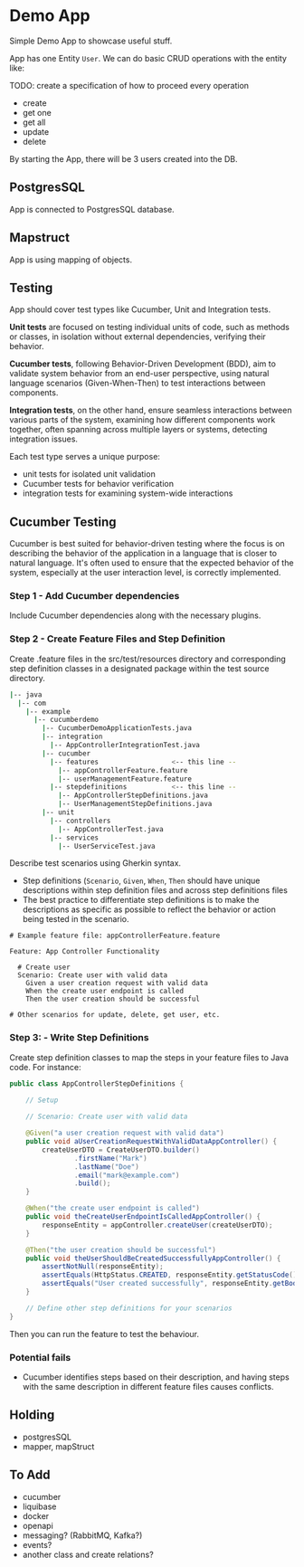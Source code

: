 # Demo App

Simple Demo App to showcase useful stuff. 

App has one Entity `User`. We can do basic CRUD operations with the entity like:

TODO: create a specification of how to proceed every operation

- create
- get one
- get all
- update
- delete

By starting the App, there will be 3 users created into the DB. 

## PostgresSQL

App is connected to PostgresSQL database. 

## Mapstruct

App is using mapping of objects.

## Testing

App should cover test types like Cucumber, Unit and Integration tests. 

**Unit tests** are focused on testing individual units of code, such as methods or classes, in isolation without external dependencies, verifying their behavior. 

**Cucumber tests**, following Behavior-Driven Development (BDD), aim to validate system behavior from an end-user perspective, using natural language scenarios (Given-When-Then) to test interactions between components. 

**Integration tests**, on the other hand, ensure seamless interactions between various parts of the system, examining how different components work together, often spanning across multiple layers or systems, detecting integration issues. 

Each test type serves a unique purpose: 

- unit tests for isolated unit validation 
- Cucumber tests for behavior verification
- integration tests for examining system-wide interactions

## Cucumber Testing

Cucumber is best suited for behavior-driven testing where the focus is on describing the behavior of the application in a language that is closer to natural language. It's often used to ensure that the expected behavior of the system, especially at the user interaction level, is correctly implemented.

### Step 1 - Add Cucumber dependencies

Include Cucumber dependencies along with the necessary plugins.

### Step 2 - Create Feature Files and Step Definition

Create .feature files in the src/test/resources directory and corresponding step definition classes in a designated package within the test source directory.

```bash       
|-- java
  |-- com
    |-- example
      |-- cucumberdemo
        |-- CucumberDemoApplicationTests.java
        |-- integration
          |-- AppControllerIntegrationTest.java
        |-- cucumber
          |-- features                  <-- this line --
            |-- appControllerFeature.feature
            |-- userManagementFeature.feature
          |-- stepdefinitions           <-- this line --
            |-- AppControllerStepDefinitions.java
            |-- UserManagementStepDefinitions.java
        |-- unit
          |-- controllers
            |-- AppControllerTest.java
          |-- services
            |-- UserServiceTest.java
```

Describe test scenarios using Gherkin syntax.

- Step definitions (`Scenario`, `Given`, `When`, `Then` should have unique descriptions within step definition files and across step definitions files
- The best practice to differentiate step definitions is to make the descriptions as specific as possible to reflect the behavior or action being tested in the scenario.

```gherkin
# Example feature file: appControllerFeature.feature

Feature: App Controller Functionality

  # Create user
  Scenario: Create user with valid data
    Given a user creation request with valid data
    When the create user endpoint is called
    Then the user creation should be successful

# Other scenarios for update, delete, get user, etc.
```

### Step 3: - Write Step Definitions

Create step definition classes to map the steps in your feature files to Java code. For instance:

```java
public class AppControllerStepDefinitions {
    
    // Setup

    // Scenario: Create user with valid data

    @Given("a user creation request with valid data")
    public void aUserCreationRequestWithValidDataAppController() {
        createUserDTO = CreateUserDTO.builder()
                .firstName("Mark")
                .lastName("Doe")
                .email("mark@example.com")
                .build();
    }

    @When("the create user endpoint is called")
    public void theCreateUserEndpointIsCalledAppController() {
        responseEntity = appController.createUser(createUserDTO);
    }

    @Then("the user creation should be successful")
    public void theUserShouldBeCreatedSuccessfullyAppController() {
        assertNotNull(responseEntity);
        assertEquals(HttpStatus.CREATED, responseEntity.getStatusCode());
        assertEquals("User created successfully", responseEntity.getBody());
    }

    // Define other step definitions for your scenarios
}
```

Then you can run the feature to test the behaviour.

### Potential fails

- Cucumber identifies steps based on their description, and having steps with the same description in different feature files causes conflicts.

## Holding

- postgresSQL
- mapper, mapStruct

## To Add

- cucumber
- liquibase
- docker
- openapi
- messaging? (RabbitMQ, Kafka?)
- events?
- another class and create relations?